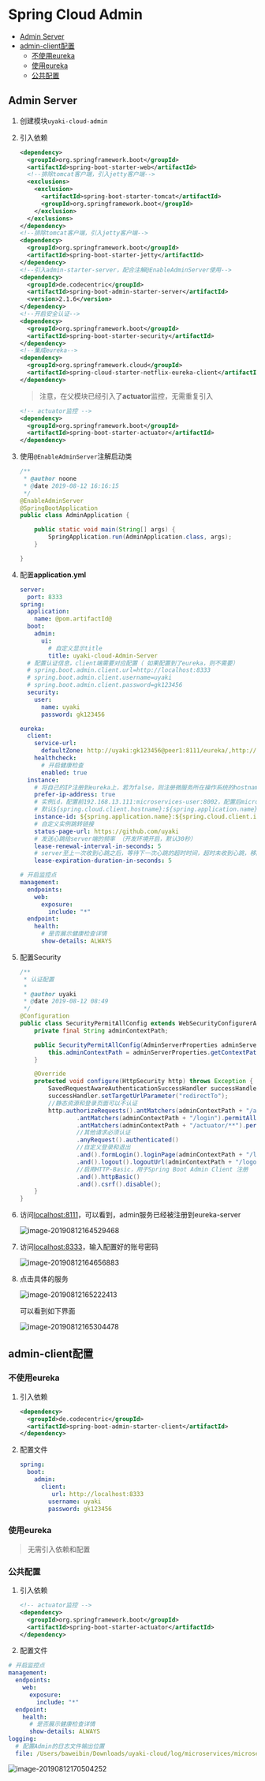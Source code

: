 # Spring Cloud Admin

<!-- @import "[TOC]" {cmd="toc" depthFrom=2 depthTo=6 orderedList=false} -->
<!-- code_chunk_output -->

* [Admin Server](#admin-server)
* [admin-client配置](#admin-client配置)
	* [不使用eureka](#不使用eureka)
	* [使用eureka](#使用eureka)
	* [公共配置](#公共配置)

<!-- /code_chunk_output -->

## Admin Server

1. 创建模块`uyaki-cloud-admin`

2. 引入依赖

   ```xml
   <dependency>
     <groupId>org.springframework.boot</groupId>
     <artifactId>spring-boot-starter-web</artifactId>
     <!--排除tomcat客户端，引入jetty客户端-->
     <exclusions>
       <exclusion>
         <artifactId>spring-boot-starter-tomcat</artifactId>
         <groupId>org.springframework.boot</groupId>
       </exclusion>
     </exclusions>
   </dependency>
   <!--排除tomcat客户端，引入jetty客户端-->
   <dependency>
     <groupId>org.springframework.boot</groupId>
     <artifactId>spring-boot-starter-jetty</artifactId>
   </dependency>
   <!--引入admin-starter-server，配合注解@EnableAdminServer使用-->
   <dependency>
     <groupId>de.codecentric</groupId>
     <artifactId>spring-boot-admin-starter-server</artifactId>
     <version>2.1.6</version>
   </dependency>
   <!--开启安全认证-->
   <dependency>
     <groupId>org.springframework.boot</groupId>
     <artifactId>spring-boot-starter-security</artifactId>
   </dependency>
   <!--集成eureka-->
   <dependency>
     <groupId>org.springframework.cloud</groupId>
     <artifactId>spring-cloud-starter-netflix-eureka-client</artifactId>
   </dependency>
   ```

   > 注意，在父模块已经引入了**actuator**监控，无需重复引入

   ```xml
   <!-- actuator监控 -->
   <dependency>
     <groupId>org.springframework.boot</groupId>
     <artifactId>spring-boot-starter-actuator</artifactId>
   </dependency>
   ```

3. 使用`@EnableAdminServer`注解启动类

   ```java
   /**
    * @author noone
    * @date 2019-08-12 16:16:15
    */
   @EnableAdminServer
   @SpringBootApplication
   public class AdminApplication {

       public static void main(String[] args) {
           SpringApplication.run(AdminApplication.class, args);
       }

   }
   ```

4. 配置**application.yml**

   ```yml
   server:
     port: 8333
   spring:
     application:
       name: @pom.artifactId@
     boot:
       admin:
         ui:
           # 自定义显示title
           title: uyaki-cloud-Admin-Server
     # 配置认证信息，client端需要对应配置（ 如果配置到了eureka，则不需要）
     # spring.boot.admin.client.url=http://localhost:8333
     # spring.boot.admin.client.username=uyaki
     # spring.boot.admin.client.password=gk123456
     security:
       user:
         name: uyaki
         password: gk123456

   eureka:
     client:
       service-url:
         defaultZone: http://uyaki:gk123456@peer1:8111/eureka/,http://uyaki:gk123456@peer2:8112/eureka/
       healthcheck:
         # 开启健康检查
         enabled: true
     instance:
       # 将自己的IP注册到eureka上，若为false，则注册微服务所在操作系统的hostname到eureka上
       prefer-ip-address: true
       # 实例id，配置前192.168.13.111:microservices-user:8002，配置后microservices-user:192.168.13.111:8002
       # 默认${spring.cloud.client.hostname}:${spring.application.name}:${spring.application.instance_id}:${service.port}
       instance-id: ${spring.application.name}:${spring.cloud.client.ipaddress}:${server.port}
       # 自定义实例跳转链接
       status-page-url: https://github.com/uyaki
       # 发送心跳给server端的频率 （开发环境开启，默认30秒）
       lease-renewal-interval-in-seconds: 5
       # server至上一次收到心跳之后，等待下一次心跳的超时时间，超时未收到心跳，移除instance （开发环境开启，默认90秒）
       lease-expiration-duration-in-seconds: 5

   # 开启监控点
   management:
     endpoints:
       web:
         exposure:
           include: "*"
     endpoint:
       health:
         # 是否展示健康检查详情
         show-details: ALWAYS
   ```

5. 配置Security

   ```java
   /**
    * 认证配置
    *
    * @author uyaki
    * @date 2019-08-12 08:49
    */
   @Configuration
   public class SecurityPermitAllConfig extends WebSecurityConfigurerAdapter {
       private final String adminContextPath;

       public SecurityPermitAllConfig(AdminServerProperties adminServerProperties) {
           this.adminContextPath = adminServerProperties.getContextPath();
       }

       @Override
       protected void configure(HttpSecurity http) throws Exception {
           SavedRequestAwareAuthenticationSuccessHandler successHandler = new SavedRequestAwareAuthenticationSuccessHandler();
           successHandler.setTargetUrlParameter("redirectTo");
           //静态资源和登录页面可以不认证
           http.authorizeRequests().antMatchers(adminContextPath + "/assets/**").permitAll()
                   .antMatchers(adminContextPath + "/login").permitAll()
                   .antMatchers(adminContextPath + "/actuator/**").permitAll()
                   //其他请求必须认证
                   .anyRequest().authenticated()
                   //自定义登录和退出
                   .and().formLogin().loginPage(adminContextPath + "/login").successHandler(successHandler)
                   .and().logout().logoutUrl(adminContextPath + "/logout")
                   //启用HTTP-Basic，用于Spring Boot Admin Client 注册
                   .and().httpBasic()
                   .and().csrf().disable();
       }
   }
   ```

6. 访问[localhost:8111](localhost:8111)，可以看到，admin服务已经被注册到eureka-server

   ![image-20190812164529468](assets/image-20190812164529468.png)

7. 访问[localhost:8333](localhost:8333)，输入配置好的账号密码

   ![image-20190812164656883](assets/image-20190812164656883.png)

8. 点击具体的服务

   ![image-20190812165222413](assets/image-20190812165222413.png)

   可以看到如下界面

   ![image-20190812165304478](assets/image-20190812165304478.png)

## admin-client配置

### 不使用eureka

1. 引入依赖

   ```xml
   <dependency>
     <groupId>de.codecentric</groupId>
     <artifactId>spring-boot-admin-starter-client</artifactId>
   </dependency>
   ```

2. 配置文件

   ```yml
   spring:
     boot:
       admin:
         client:
         	url: http://localhost:8333
           username: uyaki
           password: gk123456
   ```

### 使用eureka

> 无需引入依赖和配置

### 公共配置

1. 引入依赖

   ```xml
   <!-- actuator监控 -->
   <dependency>
     <groupId>org.springframework.boot</groupId>
     <artifactId>spring-boot-starter-actuator</artifactId>
   </dependency>
   ```

2. 配置文件

```yml
# 开启监控点
management:
  endpoints:
    web:
      exposure:
        include: "*"
  endpoint:
    health:
      # 是否展示健康检查详情
      show-details: ALWAYS
logging:
  # 配置Admin的日志文件输出位置
  file: /Users/baweibin/Downloads/uyaki-cloud/log/microservices/microservices-hello.log
```

![image-20190812170504252](assets/image-20190812170504252.png)
